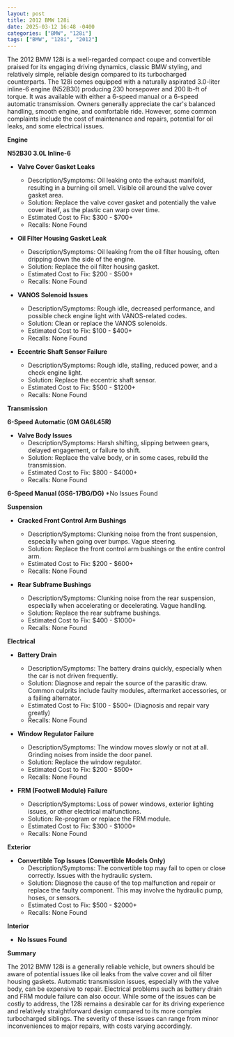 ```yaml
---
layout: post
title: 2012 BMW 128i
date: 2025-03-12 16:48 -0400
categories: ["BMW", "128i"]
tags: ["BMW", "128i", "2012"]
---
```

The 2012 BMW 128i is a well-regarded compact coupe and convertible praised for its engaging driving dynamics, classic BMW styling, and relatively simple, reliable design compared to its turbocharged counterparts. The 128i comes equipped with a naturally aspirated 3.0-liter inline-6 engine (N52B30) producing 230 horsepower and 200 lb-ft of torque. It was available with either a 6-speed manual or a 6-speed automatic transmission. Owners generally appreciate the car's balanced handling, smooth engine, and comfortable ride. However, some common complaints include the cost of maintenance and repairs, potential for oil leaks, and some electrical issues.

**Engine**

**N52B30 3.0L Inline-6**

*   **Valve Cover Gasket Leaks**
    *   Description/Symptoms: Oil leaking onto the exhaust manifold, resulting in a burning oil smell. Visible oil around the valve cover gasket area.
    *   Solution: Replace the valve cover gasket and potentially the valve cover itself, as the plastic can warp over time.
    *   Estimated Cost to Fix: $300 - $700+
    *   Recalls: None Found

*   **Oil Filter Housing Gasket Leak**
    *   Description/Symptoms: Oil leaking from the oil filter housing, often dripping down the side of the engine.
    *   Solution: Replace the oil filter housing gasket.
    *   Estimated Cost to Fix: $200 - $500+
    *   Recalls: None Found

*   **VANOS Solenoid Issues**
    *   Description/Symptoms: Rough idle, decreased performance, and possible check engine light with VANOS-related codes.
    *   Solution: Clean or replace the VANOS solenoids.
    *   Estimated Cost to Fix: $100 - $400+
    *   Recalls: None Found

*   **Eccentric Shaft Sensor Failure**
    *   Description/Symptoms: Rough idle, stalling, reduced power, and a check engine light.
    *   Solution: Replace the eccentric shaft sensor.
    *   Estimated Cost to Fix: $500 - $1200+
    *   Recalls: None Found

**Transmission**

**6-Speed Automatic (GM GA6L45R)**

*   **Valve Body Issues**
    *   Description/Symptoms: Harsh shifting, slipping between gears, delayed engagement, or failure to shift.
    *   Solution: Replace the valve body, or in some cases, rebuild the transmission.
    *   Estimated Cost to Fix: $800 - $4000+
    *   Recalls: None Found

**6-Speed Manual (GS6-17BG/DG)**
    *No Issues Found

**Suspension**

*   **Cracked Front Control Arm Bushings**
    *   Description/Symptoms: Clunking noise from the front suspension, especially when going over bumps. Vague steering.
    *   Solution: Replace the front control arm bushings or the entire control arm.
    *   Estimated Cost to Fix: $200 - $600+
    *   Recalls: None Found

*   **Rear Subframe Bushings**
    *   Description/Symptoms: Clunking noise from the rear suspension, especially when accelerating or decelerating. Vague handling.
    *   Solution: Replace the rear subframe bushings.
    *   Estimated Cost to Fix: $400 - $1000+
    *   Recalls: None Found

**Electrical**

*   **Battery Drain**
    *   Description/Symptoms: The battery drains quickly, especially when the car is not driven frequently.
    *   Solution: Diagnose and repair the source of the parasitic draw. Common culprits include faulty modules, aftermarket accessories, or a failing alternator.
    *   Estimated Cost to Fix: $100 - $500+ (Diagnosis and repair vary greatly)
    *   Recalls: None Found

*   **Window Regulator Failure**
    *   Description/Symptoms: The window moves slowly or not at all. Grinding noises from inside the door panel.
    *   Solution: Replace the window regulator.
    *   Estimated Cost to Fix: $200 - $500+
    *   Recalls: None Found

*   **FRM (Footwell Module) Failure**
    *   Description/Symptoms: Loss of power windows, exterior lighting issues, or other electrical malfunctions.
    *   Solution: Re-program or replace the FRM module.
    *   Estimated Cost to Fix: $300 - $1000+
    *   Recalls: None Found

**Exterior**

*   **Convertible Top Issues (Convertible Models Only)**
    *   Description/Symptoms: The convertible top may fail to open or close correctly. Issues with the hydraulic system.
    *   Solution: Diagnose the cause of the top malfunction and repair or replace the faulty component. This may involve the hydraulic pump, hoses, or sensors.
    *   Estimated Cost to Fix: $500 - $2000+
    *   Recalls: None Found

**Interior**

*   **No Issues Found**

**Summary**

The 2012 BMW 128i is a generally reliable vehicle, but owners should be aware of potential issues like oil leaks from the valve cover and oil filter housing gaskets. Automatic transmission issues, especially with the valve body, can be expensive to repair. Electrical problems such as battery drain and FRM module failure can also occur. While some of the issues can be costly to address, the 128i remains a desirable car for its driving experience and relatively straightforward design compared to its more complex turbocharged siblings. The severity of these issues can range from minor inconveniences to major repairs, with costs varying accordingly.

